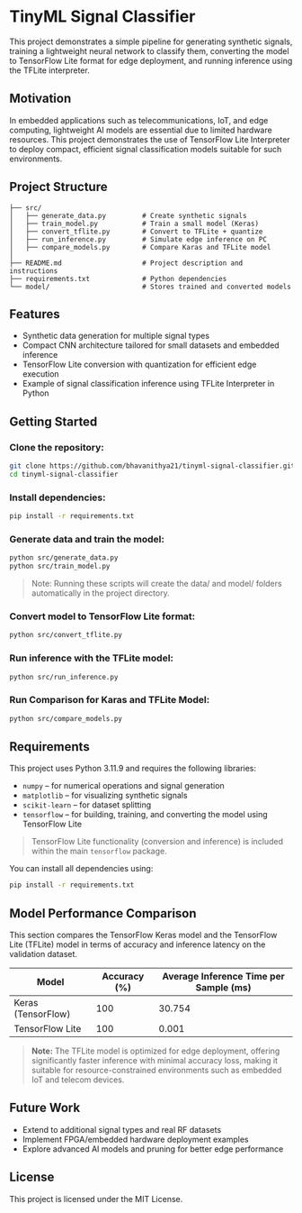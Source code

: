 # TinyML Signal Classifier

This project demonstrates a simple pipeline for generating synthetic signals, training a lightweight neural network to classify them, converting the model to TensorFlow Lite format for edge deployment, and running inference using the TFLite interpreter.

## Motivation

In embedded applications such as telecommunications, IoT, and edge computing, lightweight AI models are essential due to limited hardware resources. This project demonstrates the use of TensorFlow Lite Interpreter to deploy compact, efficient signal classification models suitable for such environments.

## Project Structure

```
├── src/  
│   ├── generate_data.py         # Create synthetic signals  
│   ├── train_model.py           # Train a small model (Keras)  
│   ├── convert_tflite.py        # Convert to TFLite + quantize  
│   ├── run_inference.py         # Simulate edge inference on PC  
│   ├── compare_models.py        # Compare Karas and TFLite model 
│  
├── README.md                    # Project description and instructions  
├── requirements.txt             # Python dependencies  
└── model/                       # Stores trained and converted models  
```

## Features

- Synthetic data generation for multiple signal types
- Compact CNN architecture tailored for small datasets and embedded inference
- TensorFlow Lite conversion with quantization for efficient edge execution
- Example of signal classification inference using TFLite Interpreter in Python

## Getting Started

### Clone the repository:
```bash
git clone https://github.com/bhavanithya21/tinyml-signal-classifier.git
cd tinyml-signal-classifier
```
### Install dependencies:
```bash
pip install -r requirements.txt
```
### Generate data and train the model:
```bash
python src/generate_data.py
python src/train_model.py
```
> Note: Running these scripts will create the data/ and model/ folders automatically in the project directory.

### Convert model to TensorFlow Lite format:
```bash
python src/convert_tflite.py
```
### Run inference with the TFLite model:
```bash
python src/run_inference.py
```
### Run Comparison for Karas and TFLite Model:
```bash
python src/compare_models.py
```
## Requirements

This project uses Python 3.11.9 and requires the following libraries:

- `numpy` – for numerical operations and signal generation
- `matplotlib` – for visualizing synthetic signals
- `scikit-learn` – for dataset splitting
- `tensorflow` – for building, training, and converting the model using TensorFlow Lite
> TensorFlow Lite functionality (conversion and inference) is included within the main `tensorflow` package.

You can install all dependencies using:

```bash
pip install -r requirements.txt
```

## Model Performance Comparison

This section compares the TensorFlow Keras model and the TensorFlow Lite (TFLite) model in terms of accuracy and inference latency on the validation dataset.

| Model           | Accuracy (%) | Average Inference Time per Sample (ms) |
|-----------------|--------------|---------------------------------------|
| Keras (TensorFlow) | 100       | 30.754                                  |
| TensorFlow Lite  | 100        | 0.001                                   |

> **Note:** The TFLite model is optimized for edge deployment, offering significantly faster inference with minimal accuracy loss, making it suitable for resource-constrained environments such as embedded IoT and telecom devices.

## Future Work

- Extend to additional signal types and real RF datasets
- Implement FPGA/embedded hardware deployment examples
- Explore advanced AI models and pruning for better edge performance

## License

This project is licensed under the MIT License.

